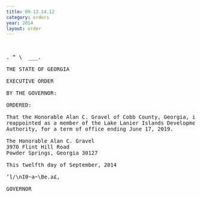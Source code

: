 ```yaml
---
title: 09.12.14.12
category: orders
year: 2014
layout: order
---
```


<pre>    

. “ \  ___.

THE STATE OF GEORGIA

EXECUTIVE ORDER

BY THE GOVERNOR:

ORDERED:

That the Honorable Alan C. Gravel of Cobb County, Georgia, is
reappointed as a member of the Lake Lanier Islands Development
Authority, for a term of office ending June 17, 2019.

The Honorable Alan C. Gravel
3970 Flint Hill Road
Powder Springs, Georgia 30127

This twelfth day of September, 2014

‘l/\nI0~a~\Be.a£,

GOVERNOR

</pre>
